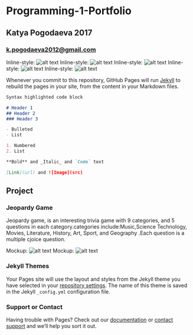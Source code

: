 # Programming-1-Portfolio
## Katya Pogodaeva 2017
### k.pogodaeva2012@gmail.com

Inline-style: 
![alt text](https://ekaterinapogodaeva.github.io/Programmin-1-Portfolio/images/calc.png "Logo Title Text 1")
Inline-style: 
![alt text](https://ekaterinapogodaeva.github.io/Programmin-1-Portfolio/images/temp.png "Logo Title Text 1")
Inline-style: 
![alt text](https://ekaterinapogodaeva.github.io/Programmin-1-Portfolio/images/planet.png "Logo Title Text 1")
Inline-style: 
![alt text](https://ekaterinapogodaeva.github.io/Programmin-1-Portfolio/images/screensave.png "Logo Title Text 1")
Inline-style: 
![alt text](https://ekaterinapogodaeva.github.io/Programmin-1-Portfolio/images/cars.png "Logo Title Text 1")



Whenever you commit to this repository, GitHub Pages will run [Jekyll](https://jekyllrb.com/) to rebuild the pages in your site, from the content in your Markdown files.



```markdown
Syntax highlighted code block

# Header 1
## Header 2
### Header 3

- Bulleted
- List

1. Numbered
2. List

**Bold** and _Italic_ and `Code` text

[Link](url) and ![Image](src)
```
## Project
### Jeopardy Game
Jeopardy game, is an interesting trivia game with 9 categories, and 5 questions in each category.categories include:Music,Science Technology, Movies, Literature, History, Art, Sport, and Geography .Each question is a multiple cjoice question. 

Mockup: 
![alt text](https://ekaterinapogodaeva.github.io/Programmin-1-Portfolio/images/mockup1.png "Logo Title Text 1")
Mockup: 
![alt text](https://ekaterinapogodaeva.github.io/Programmin-1-Portfolio/images/mockup2.png "Logo Title Text 1")

### Jekyll Themes

Your Pages site will use the layout and styles from the Jekyll theme you have selected in your [repository settings](https://github.com/EkaterinaPogodaeva/Programmin-1-Portfolio/settings). The name of this theme is saved in the Jekyll `_config.yml` configuration file.

### Support or Contact

Having trouble with Pages? Check out our [documentation](https://help.github.com/categories/github-pages-basics/) or [contact support](https://github.com/contact) and we’ll help you sort it out.
